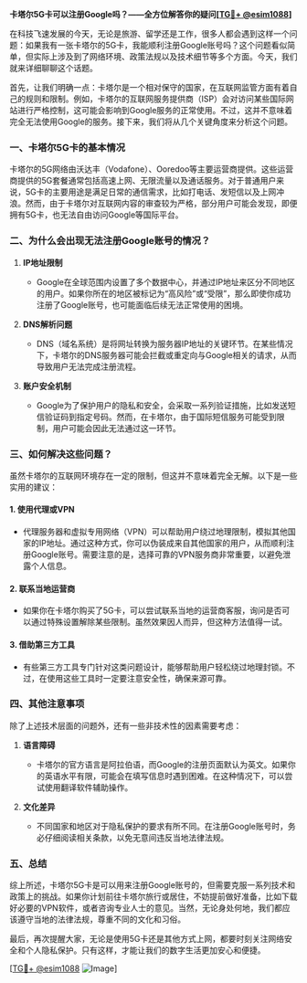 **卡塔尔5G卡可以注册Google吗？——全方位解答你的疑问[[TG💪+ @esim1088](https://t.me/s/esim1088)]**

在科技飞速发展的今天，无论是旅游、留学还是工作，很多人都会遇到这样一个问题：如果我有一张卡塔尔的5G卡，我能顺利注册Google账号吗？这个问题看似简单，但实际上涉及到了网络环境、政策法规以及技术细节等多个方面。今天，我们就来详细聊聊这个话题。

首先，让我们明确一点：卡塔尔是一个相对保守的国家，在互联网监管方面有着自己的规则和限制。例如，卡塔尔的互联网服务提供商（ISP）会对访问某些国际网站进行严格控制，这可能会影响到Google服务的正常使用。不过，这并不意味着完全无法使用Google的服务。接下来，我们将从几个关键角度来分析这个问题。

### **一、卡塔尔5G卡的基本情况**

卡塔尔的5G网络由沃达丰（Vodafone）、Ooredoo等主要运营商提供。这些运营商提供的5G套餐通常包括高速上网、无限流量以及通话服务。对于普通用户来说，5G卡的主要用途是满足日常的通信需求，比如打电话、发短信以及上网冲浪。然而，由于卡塔尔对互联网内容的审查较为严格，部分用户可能会发现，即便拥有5G卡，也无法自由访问Google等国际平台。

### **二、为什么会出现无法注册Google账号的情况？**

1. **IP地址限制**
   - Google在全球范围内设置了多个数据中心，并通过IP地址来区分不同地区的用户。如果你所在的地区被标记为“高风险”或“受限”，那么即使你成功注册了Google账号，也可能面临后续无法正常使用的困境。
   
2. **DNS解析问题**
   - DNS（域名系统）是将网址转换为服务器IP地址的关键环节。在某些情况下，卡塔尔的DNS服务器可能会拦截或重定向与Google相关的请求，从而导致用户无法完成注册流程。

3. **账户安全机制**
   - Google为了保护用户的隐私和安全，会采取一系列验证措施，比如发送短信验证码到指定号码。然而，在卡塔尔，由于国际短信服务可能受到限制，用户可能会因此无法通过这一环节。

### **三、如何解决这些问题？**

虽然卡塔尔的互联网环境存在一定的限制，但这并不意味着完全无解。以下是一些实用的建议：

#### **1. 使用代理或VPN**
   - 代理服务器和虚拟专用网络（VPN）可以帮助用户绕过地理限制，模拟其他国家的IP地址。通过这种方式，你可以伪装成来自其他国家的用户，从而顺利注册Google账号。需要注意的是，选择可靠的VPN服务商非常重要，以避免泄露个人信息。

#### **2. 联系当地运营商**
   - 如果你在卡塔尔购买了5G卡，可以尝试联系当地的运营商客服，询问是否可以通过特殊设置解除某些限制。虽然效果因人而异，但这种方法值得一试。

#### **3. 借助第三方工具**
   - 有些第三方工具专门针对这类问题设计，能够帮助用户轻松绕过地理封锁。不过，在使用这些工具时一定要注意安全性，确保来源可靠。

### **四、其他注意事项**

除了上述技术层面的问题外，还有一些非技术性的因素需要考虑：

1. **语言障碍**
   - 卡塔尔的官方语言是阿拉伯语，而Google的注册页面默认为英文。如果你的英语水平有限，可能会在填写信息时遇到困难。在这种情况下，可以尝试使用翻译软件辅助操作。

2. **文化差异**
   - 不同国家和地区对于隐私保护的要求有所不同。在注册Google账号时，务必仔细阅读相关条款，以免无意间违反当地法律法规。

### **五、总结**

综上所述，卡塔尔5G卡是可以用来注册Google账号的，但需要克服一系列技术和政策上的挑战。如果你计划前往卡塔尔旅行或居住，不妨提前做好准备，比如下载好必要的VPN软件，或者咨询专业人士的意见。当然，无论身处何地，我们都应该遵守当地的法律法规，尊重不同的文化和习俗。

最后，再次提醒大家，无论是使用5G卡还是其他方式上网，都要时刻关注网络安全和个人隐私保护。只有这样，才能让我们的数字生活更加安心和便捷。

[[TG💪+ @esim1088](https://t.me/s/esim1088) ![Image](https://i.postimg.cc/4NQfJmqS/Snipaste-2025-05-13-00-14-12.png)]